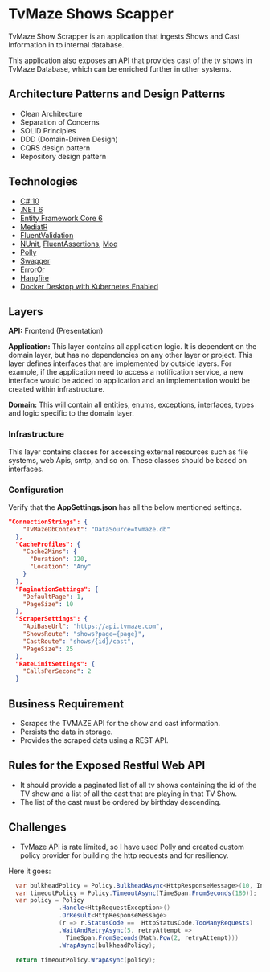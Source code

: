 # TvMaze Shows Scapper

TvMaze Show Scrapper is an application that ingests Shows and Cast Information in to internal database. 

This application also exposes an API that provides cast of the tv shows in TvMaze Database, which can be enriched further in other systems. 

## Architecture Patterns and Design Patterns

* Clean Architecture
* Separation of Concerns
* SOLID Principles
* DDD (Domain-Driven Design)
* CQRS design pattern
* Repository design pattern


## Technologies
* [C# 10](https://docs.microsoft.com/en-us/dotnet/csharp)
* [.NET 6](https://dotnet.microsoft.com/download)
* [Entity Framework Core 6](https://docs.microsoft.com/en-us/ef/core)
* [MediatR](https://github.com/jbogard/MediatR)
* [FluentValidation](https://fluentvalidation.net/)
* [NUnit](https://nunit.org/), [FluentAssertions](https://fluentassertions.com/), [Moq](https://github.com/moq)
* [Polly](https://github.com/App-vNext/Polly)
* [Swagger](https://swagger.io/)
* [ErrorOr](https://github.com/amantinband/error-or)
* [Hangfire](https://www.hangfire.io/)
* [Docker Desktop with Kubernetes Enabled](https://www.docker.com/products/docker-desktop/)


## Layers

**API:** Frontend (Presentation)

**Application:** This layer contains all application logic. It is dependent on the domain layer, but has no dependencies on any other layer or project. This layer defines interfaces that are implemented by outside layers. For example, if the application need to access a notification service, a new interface would be added to application and an implementation would be created within infrastructure.


**Domain:** This will contain all entities, enums, exceptions, interfaces, types and logic specific to the domain layer.

### Infrastructure

This layer contains classes for accessing external resources such as file systems, web Apis, smtp, and so on. These classes should be based on interfaces.

### Configuration



Verify that the **AppSettings.json** has all the below mentioned settings.
```json
"ConnectionStrings": {
    "TvMazeDbContext": "DataSource=tvmaze.db"
  },
  "CacheProfiles": {
    "Cache2Mins": {
      "Duration": 120,
      "Location": "Any"
    }
  },
  "PaginationSettings": {
    "DefaultPage": 1,
    "PageSize": 10
  },
  "ScraperSettings": {
    "ApiBaseUrl": "https://api.tvmaze.com",
    "ShowsRoute": "shows?page={page}",
    "CastRoute": "shows/{id}/cast",
    "PageSize": 25
  },
  "RateLimitSettings": {
    "CallsPerSecond": 2
  }
```


## Business Requirement

* Scrapes the TVMAZE API for the show and cast information.
* Persists the data in storage.
* Provides the scraped data using a REST API.

## Rules for the Exposed Restful Web API
* It should provide a paginated list of all tv shows containing the id of the TV show and a list of all the cast that are playing in that TV Show.
* The list of the cast must be ordered by birthday descending.

## Challenges
* TvMaze API is rate limited, so I have used Polly and created custom policy provider for building the http requests and for resiliency.

Here it goes:
```csharp
  var bulkheadPolicy = Policy.BulkheadAsync<HttpResponseMessage>(10, Int32.MaxValue);
  var timeoutPolicy = Policy.TimeoutAsync(TimeSpan.FromSeconds(180));
  var policy = Policy
              .Handle<HttpRequestException>()
              .OrResult<HttpResponseMessage>
              (r => r.StatusCode ==  HttpStatusCode.TooManyRequests)
              .WaitAndRetryAsync(5, retryAttempt =>
                TimeSpan.FromSeconds(Math.Pow(2, retryAttempt)))
              .WrapAsync(bulkheadPolicy);

  return timeoutPolicy.WrapAsync(policy);
